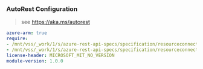 ### AutoRest Configuration

> see https://aka.ms/autorest

``` yaml
azure-arm: true
require:
- /mnt/vss/_work/1/s/azure-rest-api-specs/specification/resourceconnector/resource-manager/readme.md
- /mnt/vss/_work/1/s/azure-rest-api-specs/specification/resourceconnector/resource-manager/readme.go.md
license-header: MICROSOFT_MIT_NO_VERSION
module-version: 1.0.0
```